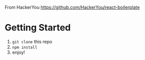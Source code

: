 From HackerYou https://github.com/HackerYou/react-boilerplate

# Getting Started

1. `git clone` this repo
2. `npm install`
3. enjoy!
